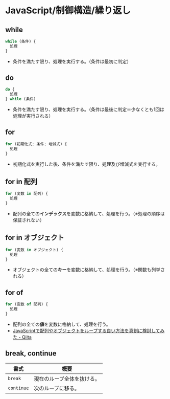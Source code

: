 # JavaScript/制御構造/繰り返し

## while

```js
while (条件) {
  処理
}
```

- 条件を満たす限り、処理を実行する。（条件は最初に判定）

## do

```js
do {
  処理
} while (条件)
```

- 条件を満たす限り、処理を実行する。（条件は最後に判定＝少なくとも1回は処理が実行される）

## for

```js
for (初期化式; 条件; 増減式) {
  処理
}
```

- 初期化式を実行した後、条件を満たす限り、処理及び増減式を実行する。

## for in 配列

```js
for (変数 in 配列) {
  処理
}
```

- 配列の全ての**インデックス**を変数に格納して、処理を行う。（※処理の順序は保証されない）

## for in オブジェクト

```js
for (変数 in オブジェクト) {
  処理
}
```

- オブジェクトの全ての**キー**を変数に格納して、処理を行う。（※関数も列挙される）

## for of

```js
for (変数 of 配列) {
  処理
}
```

- 配列の全ての**値**を変数に格納して、処理を行う。
- [JavaScriptで配列やオブジェクトをループする良い方法を真剣に検討してみた - Qiita](https://qiita.com/endam/items/808a084859e3a101ab8f)

## break, continue

| 書式       | 概要                       |
| ---------- | -------------------------- |
| `break`    | 現在のループ全体を抜ける。 |
| `continue` | 次のループに移る。         |
